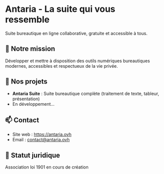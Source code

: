 # Antaria - La suite qui vous ressemble

Suite bureautique en ligne collaborative, gratuite et accessible à tous.

## 🎯 Notre mission

Développer et mettre à disposition des outils numériques bureautiques modernes, 
accessibles et respectueux de la vie privée.

## 🚀 Nos projets

- **Antaria Suite** : Suite bureautique complète (traitement de texte, tableur, présentation)
- En développement...

## 📫 Contact

- Site web : https://antaria.ovh
- Email : contact@antaria.ovh

## 📜 Statut juridique

Association loi 1901 en cours de création
